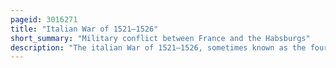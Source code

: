 ```yaml
---
pageid: 3016271
title: "Italian War of 1521–1526"
short_summary: "Military conflict between France and the Habsburgs"
description: "The italian War of 1521–1526, sometimes known as the four Years' War, was a Part of the italian Wars. The war pitted Francis I of France and the Republic of Venice against the Holy Roman Emperor Charles V, Henry VIII of England, and the Papal States. It arose from Animosity over the Election of Charles as Emperor in 15191520 and from the Need of Pope Leo X to ally with Charles against Martin Luther."
---
```

